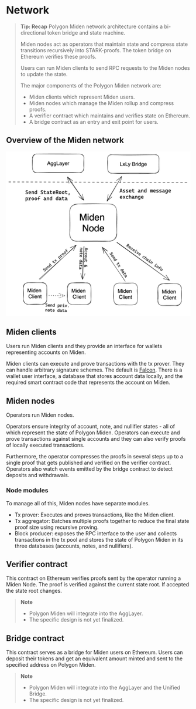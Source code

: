 # Network

> **Tip: Recap**
> Polygon Miden network architecture contains a bi-directional token bridge and state machine.
>
> Miden nodes act as operators that maintain state and compress state transitions recursively into STARK-proofs. The token bridge on Ethereum verifies these proofs.
>
> Users can run Miden clients to send RPC requests to the Miden nodes to update the state.
>
> The major components of the Polygon Miden network are:
>
> - Miden clients which represent Miden users.
> - Miden nodes which manage the Miden rollup and compress proofs.
> - A verifier contract which maintains and verifies state on Ethereum.
> - A bridge contract as an entry and exit point for users.

## Overview of the Miden network

![Miden network overview](img/network/architecture-overview.png)

## Miden clients

Users run Miden clients and they provide an interface for wallets representing accounts on Miden.

Miden clients can execute and prove transactions with the tx prover. They can handle arbitrary signature schemes. The default is [Falcon](https://falcon-sign.info/). There is a wallet user interface, a database that stores account data locally, and the required smart contract code that represents the account on Miden.

## Miden nodes

Operators run Miden nodes.

Operators ensure integrity of account, note, and nullifier states - all of which represent the state of Polygon Miden. Operators can execute and prove transactions against single accounts and they can also verify proofs of locally executed transactions.

Furthermore, the operator compresses the proofs in several steps up to a single proof that gets published and verified on the verifier contract. Operators also watch events emitted by the bridge contract to detect deposits and withdrawals.

### Node modules

To manage all of this, Miden nodes have separate modules.

- Tx prover: Executes and proves transactions, like the Miden client.
- Tx aggregator: Batches multiple proofs together to reduce the final state proof size using recursive proving.
- Block producer: exposes the RPC interface to the user and collects transactions in the tx pool and stores the state of Polygon Miden in its three databases (accounts, notes, and nullifiers).

## Verifier contract

This contract on Ethereum verifies proofs sent by the operator running a Miden Node. The proof is verified against the current state root. If accepted the state root changes.

> **Note**
> - Polygon Miden will integrate into the AggLayer.
> - The specific design is not yet finalized.

## Bridge contract

This contract serves as a bridge for Miden users on Ethereum. Users can deposit their tokens and get an equivalent amount minted and sent to the specified address on Polygon Miden.

> **Note**
> - Polygon Miden will integrate into the AggLayer and the Unified Bridge.
> - The specific design is not yet finalized.
